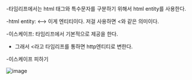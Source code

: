-타임리프에서는 html 태그와 특수문자를 구분하기 위해서 html entity를 사용한다.

-html entity: &lt;--> 이게 엔티티이다. 저걸 사용하면 <와 같은 의미이다.

-이스케이프: 타임리프에서 기본적으로 제공을 한다.

  - 그래서 <라고 타임리프를 통하면 http엔티티로 변한다.
  
-이스케이프 피하기

![image](https://user-images.githubusercontent.com/108928206/184475868-deed3ef9-1aac-4d60-8379-694fc9fb11f1.png)
